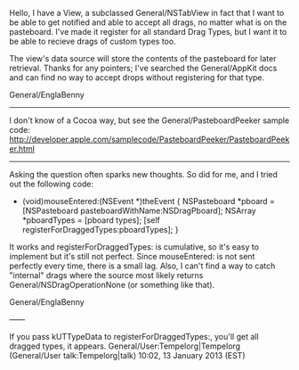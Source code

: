 

Hello, I have a View, a subclassed General/NSTabView in fact that I want to be able to get notified and able to accept all drags, no matter what is on the pasteboard. I've made it register for all standard Drag Types, but I want it to be able to recieve drags of custom types too.

The view's data source will store the contents of the pasteboard for later retrieval.
Thanks for any pointers; I've searched the General/AppKit docs and can find no way to accept drops without registering for that type. 

General/EnglaBenny

----

I don't know of a Cocoa way, but see the General/PasteboardPeeker sample code: http://developer.apple.com/samplecode/PasteboardPeeker/PasteboardPeeker.html

----

Asking the question often sparks new thoughts. So did for me, and I tried out the following code:

    
 - (void)mouseEntered:(NSEvent *)theEvent {
    NSPasteboard *pboard = [NSPasteboard pasteboardWithName:NSDragPboard];
    NSArray *pboardTypes = [pboard types];
    [self registerForDraggedTypes:pboardTypes];
 }


It works and     registerForDraggedTypes: is cumulative, so it's easy to implement but it's still not perfect. Since mouseEntered: is not sent perfectly every time,  there is a small lag. Also, I can't find a way to catch "internal" drags where the source most likely returns General/NSDragOperationNone (or something like that).

General/EnglaBenny

––––

If you pass kUTTypeData to registerForDraggedTypes:, you'll get all dragged types, it appears. General/User:Tempelorg|Tempelorg (General/User talk:Tempelorg|talk) 10:02, 13 January 2013 (EST)